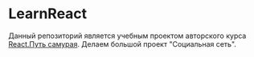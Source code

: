 # LearnReact
Данный репозиторий является учебным проектом авторского курса [React.Путь самурая](https://www.youtube.com/watch?v=gb7gMluAeao&list=PLcvhF2Wqh7DNVy1OCUpG3i5lyxyBWhGZ8). Делаем большой проект "Социальная сеть".
